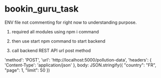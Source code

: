 # bookin_guru_task
ENV file not commenting for right now to understanding purpose.


1) required all modules using npm i command 

2) then use start npm command to start backend

3) call backend REST API url post method 

  'method': 'POST',
  'url': 'http://localhost:5000/pollution-data',
  'headers': {
    'Content-Type': 'application/json'
  },
  body: JSON.stringify({
    "country": "FR",
    "page": 1,
    "limit": 50
  })







